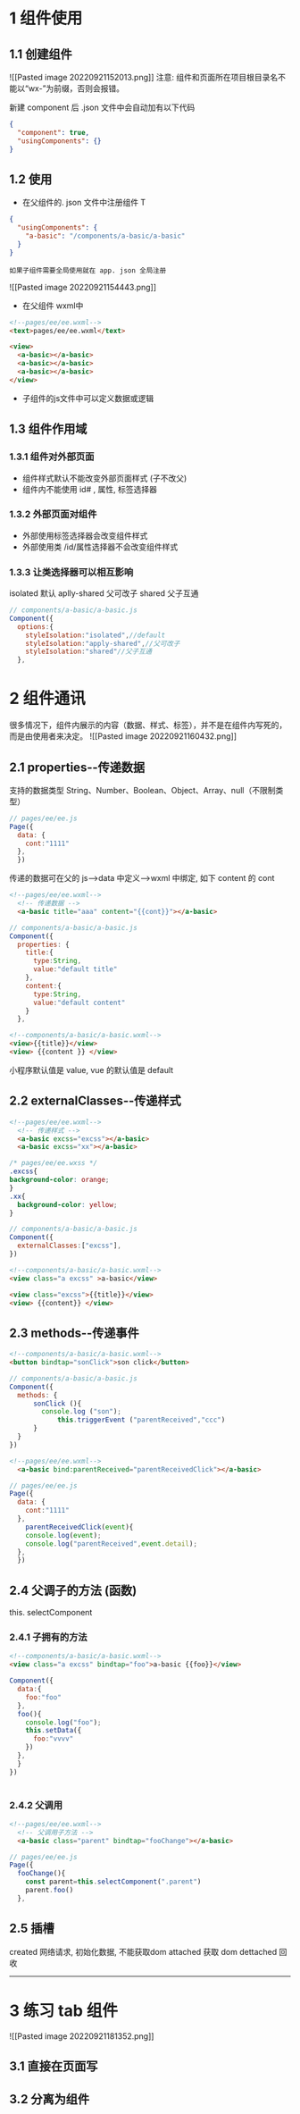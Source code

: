 # 1 组件使用
## 1.1 创建组件
![[Pasted image 20220921152013.png]]
注意: 组件和页面所在项目根目录名不能以“wx-”为前缀，否则会报错。

新建 component 后 .json 文件中会自动加有以下代码
```json
{
  "component": true,
  "usingComponents": {}
}
```
## 1.2 使用
- 在父组件的. json 文件中注册组件  T
```json
{
  "usingComponents": {
    "a-basic": "/components/a-basic/a-basic"
  }
}
```
	如果子组件需要全局使用就在 app. json 全局注册
	
![[Pasted image 20220921154443.png]]
- 在父组件 wxml中
```html
<!--pages/ee/ee.wxml-->
<text>pages/ee/ee.wxml</text>

<view>
  <a-basic></a-basic>
  <a-basic></a-basic>
  <a-basic></a-basic>
</view>
```
- 子组件的js文件中可以定义数据或逻辑


## 1.3 组件作用域
### 1.3.1 组件对外部页面
- 组件样式默认不能改变外部页面样式 (子不改父)
- 组件内不能使用 id# , 属性, 标签选择器
### 1.3.2 外部页面对组件
- 外部使用标签选择器会改变组件样式
- 外部使用类 /id/属性选择器不会改变组件样式
### 1.3.3 让类选择器可以相互影响
isolated 默认
aplly-shared 父可改子
shared 父子互通
```js
// components/a-basic/a-basic.js
Component({
  options:{
    styleIsolation:"isolated",//default
    styleIsolation:"apply-shared",//父可改子
    styleIsolation:"shared"//父子互通
  },
```


# 2 组件通讯
很多情况下，组件内展示的内容（数据、样式、标签），并不是在组件内写死的，而是由使用者来决定。
![[Pasted image 20220921160432.png]]
## 2.1 properties--传递数据
支持的数据类型
String、Number、Boolean、Object、Array、null（不限制类型）
```js
// pages/ee/ee.js
Page({
  data: {
    cont:"1111"
  },
  })
```
传递的数据可在父的 js-->data 中定义-->wxml 中绑定, 如下 content 的 cont
```html
<!--pages/ee/ee.wxml-->
  <!-- 传递数据 -->
  <a-basic title="aaa" content="{{cont}}"></a-basic>
```

```js
// components/a-basic/a-basic.js
Component({
  properties: {
    title:{
      type:String,
      value:"default title"
    },
    content:{
      type:String,
      value:"default content"
    }
  },
```

```html
<!--components/a-basic/a-basic.wxml-->
<view>{{title}}</view>
<view> {{content }} </view>
```

小程序默认值是 value, vue 的默认值是 default 

## 2.2 externalClasses--传递样式
```html
<!--pages/ee/ee.wxml-->
  <!-- 传递样式 -->
  <a-basic excss="excss"></a-basic>
  <a-basic excss="xx"></a-basic>
```

```css
/* pages/ee/ee.wxss */
.excss{
background-color: orange;
}
.xx{
  background-color: yellow;
}
```

```js
// components/a-basic/a-basic.js
Component({
  externalClasses:["excss"],
})

```

```html
<!--components/a-basic/a-basic.wxml-->
<view class="a excss" >a-basic</view>

<view class="excss">{{title}}</view>
<view> {{content}} </view>
```
## 2.3 methods--传递事件
```html
<!--components/a-basic/a-basic.wxml-->
<button bindtap="sonClick">son click</button>
```

```js
// components/a-basic/a-basic.js
Component({
  methods: {
	  sonClick (){
	    console.log ("son");
			this.triggerEvent ("parentReceived","ccc")
	  }
  }
})
```

```html
<!--pages/ee/ee.wxml-->
  <a-basic bind:parentReceived="parentReceivedClick"></a-basic>
```

```js
// pages/ee/ee.js
Page({
  data: {
    cont:"1111"
  },
    parentReceivedClick(event){
    console.log(event);
    console.log("parentReceived",event.detail);
  },
  })

```

## 2.4 父调子的方法 (函数)
this. selectComponent
### 2.4.1 子拥有的方法
```html
<!--components/a-basic/a-basic.wxml-->
<view class="a excss" bindtap="foo">a-basic {{foo}}</view>
```

```js
Component({
  data:{
    foo:"foo"
  },
  foo(){
    console.log("foo");
    this.setData({
      foo:"vvvv"
    })
  },
  }
})
  
```
### 2.4.2 父调用
```html
<!--pages/ee/ee.wxml-->
  <!-- 父调用子方法 -->
  <a-basic class="parent" bindtap="fooChange"></a-basic>
```

```js
// pages/ee/ee.js
Page({
  fooChange(){
    const parent=this.selectComponent(".parent")
    parent.foo()
  },
```

## 2.5 插槽

created
网络请求, 初始化数据, 不能获取dom
attached
获取 dom
dettached
回收






---
# 3 练习 tab 组件
![[Pasted image 20220921181352.png]]

## 3.1 直接在页面写


## 3.2 分离为组件
